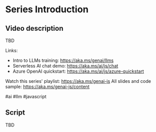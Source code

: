 # Series Introduction

## Video description

TBD

Links:
- Intro to LLMs training: https://aka.ms/genai/llms
- Serverless AI chat demo: https://aka.ms/ai/js/chat
- Azure OpenAI quickstart: https://aka.ms/ai/js/azure-quickstart

Watch this series' playlist: https://aka.ms/genai-js
All slides and code sample: https://aka.ms/genai-js/content

#ai #llm #javascript

## Script

TBD